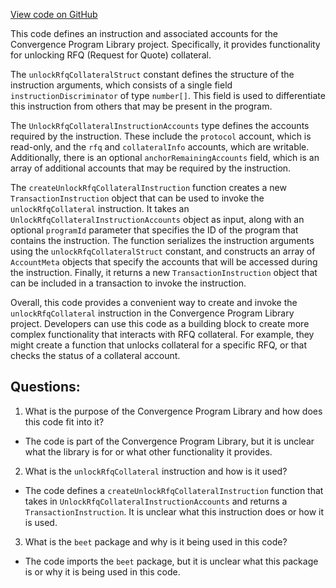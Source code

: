 [View code on GitHub](https://github.com/convergence-rfq/convergence-program-library/rfq/js/generated/instructions/unlockRfqCollateral.ts)

This code defines an instruction and associated accounts for the Convergence Program Library project. Specifically, it provides functionality for unlocking RFQ (Request for Quote) collateral. 

The `unlockRfqCollateralStruct` constant defines the structure of the instruction arguments, which consists of a single field `instructionDiscriminator` of type `number[]`. This field is used to differentiate this instruction from others that may be present in the program. 

The `UnlockRfqCollateralInstructionAccounts` type defines the accounts required by the instruction. These include the `protocol` account, which is read-only, and the `rfq` and `collateralInfo` accounts, which are writable. Additionally, there is an optional `anchorRemainingAccounts` field, which is an array of additional accounts that may be required by the instruction. 

The `createUnlockRfqCollateralInstruction` function creates a new `TransactionInstruction` object that can be used to invoke the `unlockRfqCollateral` instruction. It takes an `UnlockRfqCollateralInstructionAccounts` object as input, along with an optional `programId` parameter that specifies the ID of the program that contains the instruction. The function serializes the instruction arguments using the `unlockRfqCollateralStruct` constant, and constructs an array of `AccountMeta` objects that specify the accounts that will be accessed during the instruction. Finally, it returns a new `TransactionInstruction` object that can be included in a transaction to invoke the instruction. 

Overall, this code provides a convenient way to create and invoke the `unlockRfqCollateral` instruction in the Convergence Program Library project. Developers can use this code as a building block to create more complex functionality that interacts with RFQ collateral. For example, they might create a function that unlocks collateral for a specific RFQ, or that checks the status of a collateral account.
## Questions: 
 1. What is the purpose of the Convergence Program Library and how does this code fit into it?
- The code is part of the Convergence Program Library, but it is unclear what the library is for or what other functionality it provides.

2. What is the `unlockRfqCollateral` instruction and how is it used?
- The code defines a `createUnlockRfqCollateralInstruction` function that takes in `UnlockRfqCollateralInstructionAccounts` and returns a `TransactionInstruction`. It is unclear what this instruction does or how it is used.

3. What is the `beet` package and why is it being used in this code?
- The code imports the `beet` package, but it is unclear what this package is or why it is being used in this code.